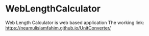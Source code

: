# WebLengthCalculator
Web Length Calculator is web based application
The working link: https://neamulislamfahim.github.io/UnitConverter/
